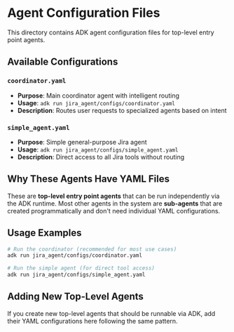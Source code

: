 # Agent Configuration Files

This directory contains ADK agent configuration files for top-level entry point agents.

## Available Configurations

### `coordinator.yaml`
- **Purpose**: Main coordinator agent with intelligent routing
- **Usage**: `adk run jira_agent/configs/coordinator.yaml`
- **Description**: Routes user requests to specialized agents based on intent

### `simple_agent.yaml` 
- **Purpose**: Simple general-purpose Jira agent
- **Usage**: `adk run jira_agent/configs/simple_agent.yaml`
- **Description**: Direct access to all Jira tools without routing

## Why These Agents Have YAML Files

These are **top-level entry point agents** that can be run independently via the ADK runtime. Most other agents in the system are **sub-agents** that are created programmatically and don't need individual YAML configurations.

## Usage Examples

```bash
# Run the coordinator (recommended for most use cases)
adk run jira_agent/configs/coordinator.yaml

# Run the simple agent (for direct tool access)
adk run jira_agent/configs/simple_agent.yaml
```

## Adding New Top-Level Agents

If you create new top-level agents that should be runnable via ADK, add their YAML configurations here following the same pattern.
